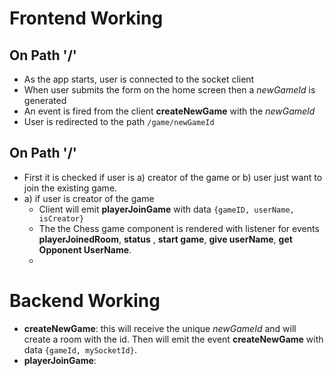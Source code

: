 # Frontend Working

## On Path '/'

- As the app starts, user is connected to the socket client
- When user submits the form on the home screen then a _newGameId_ is generated
- An event is fired from the client **createNewGame** with the _newGameId_
- User is redirected to the path `/game/newGameId`

## On Path '/'

- First it is checked if user is a) creator of the game or b) user just want to join the existing game.
- a) if user is creator of the game
  - Client will emit **playerJoinGame** with data `{gameID, userName, isCreator}`
  - The the Chess game component is rendered with listener for events **playerJoinedRoom**, **status** , **start game**, **give userName**, **get Opponent UserName**.
  -

# Backend Working

- **createNewGame**: this will receive the unique _newGameId_ and will create a room with the id. Then will emit the event **createNewGame** with data `{gameId, mySocketId}`.
- **playerJoinGame**: 
